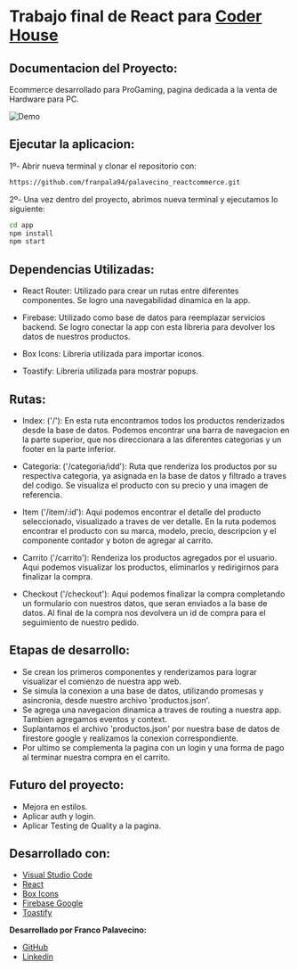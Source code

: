 # Trabajo final de React para [Coder House](https://www.coderhouse.com/)

## Documentacion del Proyecto:
Ecommerce desarrollado para ProGaming, pagina dedicada a la venta de Hardware para PC.

![Demo](https://imgkub.com/image/demo-react.RvA1j)

## Ejecutar la aplicacion: 
1º- Abrir nueva terminal y clonar el repositorio con:
```sh
https://github.com/franpala94/palavecino_reactcommerce.git
```
2º- Una vez dentro del proyecto, abrimos nueva terminal y ejecutamos lo siguiente:
```sh
cd app
npm install
npm start
```
## Dependencias Utilizadas:
- React Router: Utilizado para crear un rutas entre diferentes componentes. Se logro una navegabilidad dinamica en la app.

- Firebase: Utilizado como base de datos para reemplazar servicios backend. Se logro conectar la app con esta libreria para devolver los datos de nuestros productos.

- Box Icons: Libreria utilizada para importar iconos. 

- Toastify: Libreria utilizada para mostrar popups.

## Rutas:
- Index: ('/'): En esta ruta encontramos todos los productos renderizados desde la base de datos. Podemos encontrar una barra de navegacion en la parte superior, que nos direccionara a las diferentes categorias y un footer en la parte inferior.

- Categoria: ('/categoria/idd'): Ruta que renderiza los productos por su respectiva categoria, ya asignada en la base de datos y filtrado a traves del codigo. Se visualiza el producto con su precio y una imagen de referencia. 

- Item ('/item/:id'): Aqui podemos encontrar el detalle del producto seleccionado, visualizado a traves de ver detalle. En la ruta podemos encontrar el producto con su marca, modelo, precio, descripcion y el componente contador y boton de agregar al carrito.

- Carrito ('/carrito'): Renderiza los productos agregados por el usuario. Aqui podemos visualizar los productos, eliminarlos y redirigirnos para finalizar la compra.

- Checkout ('/checkout'): Aqui podemos finalizar la compra completando un formulario con nuestros datos, que seran enviados a la base de datos. Al final de la compra nos devolvera un id de compra para el seguimiento de nuestro pedido.

## Etapas de desarrollo:
- Se crean los primeros componentes y renderizamos para lograr visualizar el comienzo de nuestra app web.
- Se simula la conexion a una base de datos, utilizando promesas y asincronia, desde nuestro archivo 'productos.json'.
- Se agrega una navegacion dinamica a traves de routing a nuestra app. Tambien agregamos eventos y context.
- Suplantamos el archivo 'productos.json' por nuestra base de datos de firestore google y realizamos la conexion correspondiente.
- Por ultimo se complementa la pagina con un login y una forma de pago al terminar nuestra compra en el carrito.

## Futuro del proyecto:
- Mejora en estilos.
- Aplicar auth y login.
- Aplicar Testing de Quality a la pagina.


## Desarrollado con:
- [Visual Studio Code](https://code.visualstudio.com/)
- [React](https://es.reactjs.org/)
- [Box Icons](https://boxicons.com/)
- [Firebase Google](https://firebase.google.com/)
- [Toastify](https://www.npmjs.com/package/react-toastify/)

**Desarrollado por Franco Palavecino:**
- [GitHub](https://github.com/franpala94)
- [Linkedin](https://www.linkedin.com/in/franco-palavecino/)

